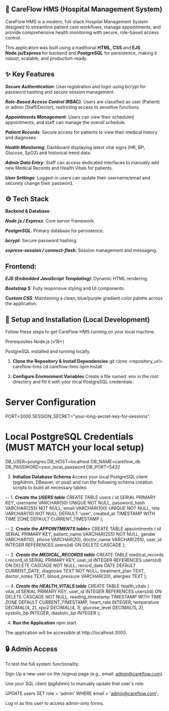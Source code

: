 ## 🏥 CareFlow HMS (Hospital Management System)
CareFlow HMS is a modern, full-stack Hospital Management System designed to streamline patient care workflows, manage appointments, and provide comprehensive health monitoring with secure, role-based access control.

This application was built using a traditional <b>HTML, CSS</b> and <b>EJS</b> <b>Node.js/Express</b> for backend and <b>PostgreSQL</b> for persistence, making it robust, scalable, and production-ready.

## ✨ Key Features
<b><i>Secure Authentication</i></b>: User registration and login using bcrypt for password hashing and secure session management.

<b><i>Role-Based Access Control</i> (RBAC)</b>: Users are classified as user (Patient) or admin (Staff/Doctor), restricting access to sensitive functions.

<b><i>Appointments Management</i></b>: Users can view their scheduled appointments, and staff can manage the overall schedule.

<b><i>Patient Records</i></b>: Secure access for patients to view their medical history and diagnoses.

<b><i>Health Monitoring</i></b>: Dashboard displaying latest vital signs (HR, BP, Glucose, SpO2) and historical trend data.

<b><i>Admin Data Entry</i></b>: Staff can access dedicated interfaces to manually add new Medical Records and Health Vitals for patients.

<b><i>User Settings</i></b>: Logged-in users can update their username/email and securely change their password.

## ⚙️ Tech Stack
<strong><strong>Backend & Database</strong></strong>:

<b><i>Node.js / Express</i></b>: Core server framework.

<b><i>PostgreSQL</i></b>: Primary database for persistence.

<b><i>bcrypt</i></b>: Secure password hashing.

<b><i>express-session / connect-flash</i></b>: Session management and messaging.

## Frontend:

<b><i>EJS (Embedded JavaScript Templating)</i></b>: Dynamic HTML rendering.

<b><i>Bootstrap 5</i></b>: Fully responsive styling and UI components.

<b><i>Custom CSS</i></b>: Maintaining a clean, blue/purple gradient color palette across the application.

## 🚀 Setup and Installation (Local Development)
Follow these steps to get CareFlow HMS running on your local machine.

Prerequisites
Node.js (v18+)

PostgreSQL installed and running locally.

1. <b>Clone the Repository & Install Dependencies</b>
git clone <repository_url> careflow-hms
cd careflow-hms
npm install

2. <b>Configure Environment Variables</b>
Create a file named .env in the root directory and fill it with your local PostgreSQL credentials:

# Server Configuration
PORT=3000
SESSION_SECRET="your-long-secret-key-for-sessions"

# Local PostgreSQL Credentials (MUST MATCH your local setup)
DB_USER=postgres
DB_HOST=localhost
DB_NAME=careflow_db
DB_PASSWORD=your_local_password
DB_PORT=5432

3. <b>Initialize Database Schema</b>
Access your local PostgreSQL client (pgAdmin, DBeaver, or psql) and run the following schema creation scripts to build all necessary tables:

-- 1. <b><i>Create the USERS table</i></b>
CREATE TABLE users (
    id SERIAL PRIMARY KEY,
    username VARCHAR(50) UNIQUE NOT NULL,
    password_hash VARCHAR(255) NOT NULL,
    email VARCHAR(100) UNIQUE NOT NULL,
    role VARCHAR(10) NOT NULL DEFAULT 'user',
    created_at TIMESTAMP WITH TIME ZONE DEFAULT CURRENT_TIMESTAMP
);

-- 2. <b><i>Create the APPOINTMENTS table></i></b>
CREATE TABLE appointments (
    id SERIAL PRIMARY KEY,
    patient_name VARCHAR(255) NOT NULL,
    gender VARCHAR(10),
    phone VARCHAR(20),
    doctor_name VARCHAR(255),
    user_id INTEGER REFERENCES users(id) ON DELETE CASCADE
);

-- 3. <b><i>Create the MEDICAL_RECORDS table</i></b>
CREATE TABLE medical_records (
    record_id SERIAL PRIMARY KEY,
    user_id INTEGER REFERENCES users(id) ON DELETE CASCADE NOT NULL,
    record_date DATE DEFAULT CURRENT_DATE,
    diagnosis TEXT NOT NULL,
    treatment_plan TEXT,
    doctor_notes TEXT,
    blood_pressure VARCHAR(20),
    allergies TEXT
);

-- 4. <b><i>Create the HEALTH_VITALS table</i></b>
CREATE TABLE health_vitals (
    vital_id SERIAL PRIMARY KEY,
    user_id INTEGER REFERENCES users(id) ON DELETE CASCADE NOT NULL,
    reading_timestamp TIMESTAMP WITH TIME ZONE DEFAULT CURRENT_TIMESTAMP,
    heart_rate INTEGER,
    temperature DECIMAL(4, 2),
    spo2 DECIMAL(4, 1),
    glucose_level DECIMAL(5, 2),
    systolic_bp INTEGER,
    diastolic_bp INTEGER
);

4. <b>Run the Application</b>
npm start

The application will be accessible at http://localhost:3000.

## 🔒 Admin Access
To test the full system functionality:

Sign Up a new user on the /signup page (e.g., email: admin@careflow.com).

Use your SQL client (pgAdmin) to manually update that user's role:

UPDATE users SET role = 'admin' WHERE email = 'admin@careflow.com';

Log in as this user to access admin-only forms.